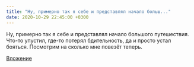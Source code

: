 ```yaml
---
title: "Ну, примерно так я себе и представлял начало больш..."
date: 2020-10-29 22:45:00 +0300
---
```


Ну, примерно так я себе и представлял начало большого путешествия. Что-то упустил, где-то потерял бдительность, да и просто устал бояться. Посмотрим на сколько мне повезёт теперь.

[Вложение](/assets/vk_photos/2/zQVd1oLvLNo.jpg)
